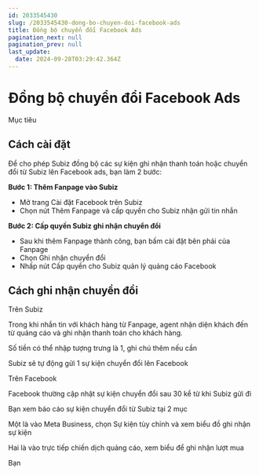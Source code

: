 ```yaml
---
id: 2033545430
slug: /2033545430-dong-bo-chuyen-doi-facebook-ads
title: Đồng bộ chuyển đổi Facebook Ads
pagination_next: null
pagination_prev: null
last_update:
  date: 2024-09-28T03:29:42.364Z
---
```


# Đồng bộ chuyển đổi Facebook Ads




Mục tiêu




## Cách cài đặt


Để cho phép Subiz đồng bộ các sự kiện ghi nhận thanh toán hoặc chuyển đổi từ Subiz lên Facebook ads, bạn làm 2 bước:



**Bước 1: Thêm Fanpage vào Subiz**

- Mở trang Cài đặt Facebook trên Subiz
- Chọn nút Thêm Fanpage và cấp quyền cho Subiz nhận gửi tin nhắn



**Bước 2: Cấp quyền Subiz ghi nhận chuyển đổi**

- Sau khi thêm Fanpage thành công, bạn bấm cài đặt bên phải của Fanpage
- Chọn Ghi nhận chuyển đổi
- Nhấp nút Cấp quyền cho Subiz quản lý quảng cáo Facebook


## Cách ghi nhận chuyển đổi




Trên Subiz



Trong khi nhắn tin với khách hàng từ Fanpage, agent nhận diện khách đến từ quảng cáo và ghi nhận thanh toán cho khách hàng.

Số tiền có thể nhập tượng trưng là 1, ghi chú thêm nếu cần

Subiz sẽ tự động gửi 1 sự kiện chuyển đổi lên Facebook



Trên Facebook

Facebook thường cập nhật sự kiện chuyển đổi sau 30 kể từ khi Subiz gửi đi

Bạn xem báo cáo sự kiện chuyển đổi từ Subiz tại 2 mục

Một là vào Meta Business, chọn Sự kiện tùy chỉnh và xem biểu đồ ghi nhận sự kiện

Hai là vào trực tiếp chiến dịch quảng cáo, xem biểu để ghi nhận lượt mua

Bạn